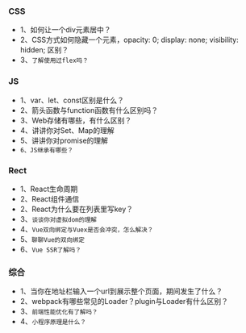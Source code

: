 ### CSS
* 1、如何让一个div元素居中？
* 2、CSS方式如何隐藏一个元素，opacity: 0; display: none; visibility: hidden; 区别？
* 3、`了解使用过flex吗？`

### JS
* 1、var、let、const区别是什么？
* 2、箭头函数与function函数有什么区别吗？
* 3、Web存储有哪些，有什么区别？
* 4、讲讲你对Set、Map的理解
* 5、讲讲你对promise的理解
* `6、JS继承有哪些？`

### Rect
* 1、React生命周期
* 2、React组件通信
* 2、React为什么要在列表里写key？
* 3、`谈谈你对虚拟dom的理解`
* 4、`Vue双向绑定与Vuex是否会冲突，怎么解决？`
* 5、`聊聊Vue的双向绑定`
* 6、`Vue SSR了解吗？`



### 综合
* 1、当你在地址栏输入一个url到展示整个页面，期间发生了什么？
* 2、webpack有哪些常见的Loader？plugin与Loader有什么区别？
* 3、`前端性能优化有了解吗？`
* 4、`小程序原理是什么？`